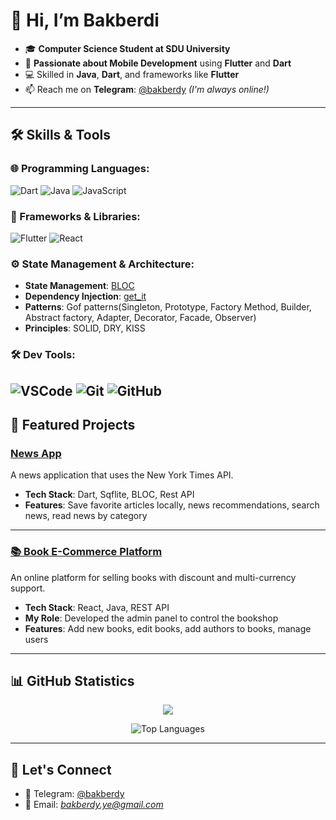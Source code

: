 # 👋 Hi, I’m **Bakberdi**

- 🎓 **Computer Science Student at SDU University**
- 🚀 **Passionate about Mobile Development** using **Flutter** and **Dart**
- 💻 Skilled in **Java**, **Dart**, and frameworks like **Flutter**
- 📫 Reach me on **Telegram**: [@bakberdy](https://t.me/bakberdy) *(I'm always online!)*

---

## 🛠️ **Skills & Tools**

### 🌐 Programming Languages:
![Dart](https://img.shields.io/badge/-Dart-0175C2?logo=dart&logoColor=white&style=flat-square)
![Java](https://img.shields.io/badge/-Java-007396?logo=java&logoColor=white&style=flat-square)
![JavaScript](https://img.shields.io/badge/-JavaScript-F7DF1E?logo=javascript&logoColor=black&style=flat-square)

### 🧩 Frameworks & Libraries:
![Flutter](https://img.shields.io/badge/-Flutter-02569B?logo=flutter&logoColor=white&style=flat-square)
![React](https://img.shields.io/badge/-React-61DAFB?logo=react&logoColor=black&style=flat-square)

### ⚙️ State Management & Architecture:
- **State Management**: [BLOC](https://bloclibrary.dev/)
- **Dependency Injection**: [get_it](https://pub.dev/packages/get_it)
- **Patterns**: Gof patterns(Singleton, Prototype, Factory Method, Builder, Abstract factory, Adapter, Decorator, Facade, Observer)
- **Principles**: SOLID, DRY, KISS

### 🛠️ Dev Tools:
![VSCode](https://img.shields.io/badge/-VSCode-007ACC?logo=visual-studio-code&logoColor=white&style=flat-square)
![Git](https://img.shields.io/badge/-Git-F05032?logo=git&logoColor=white&style=flat-square)
![GitHub](https://img.shields.io/badge/-GitHub-181717?logo=github&logoColor=white&style=flat-square)
---

## 🚀 **Featured Projects**

### [News App]([https://github.com/bakberdy/financial-tracker-app](https://github.com/bakberdy/news_app))
A news application that uses the New York Times API.

- **Tech Stack**: Dart, Sqflite, BLOC, Rest API
- **Features**: Save favorite articles locally, news recommendations, search news, read news by category

---

### [📚 Book E-Commerce Platform]([https://github.com/bakberdy/bookstore](https://github.com/bakberdy/bookshop_admin_panel))
An online platform for selling books with discount and multi-currency support.

- **Tech Stack**: React, Java, REST API
- **My Role**: Developed the admin panel to control the bookshop
- **Features**: Add new books, edit books, add authors to books, manage users

---

## 📊 **GitHub Statistics**
<div align="center">

![](https://github-readme-stats.vercel.app/api?username=bakberdy&show_icons=true&theme=radical&count_private=true&hide=prs,issues)

![Top Languages](https://github-readme-stats.vercel.app/api/top-langs/?username=bakberdy&layout=compact&theme=radical&langs_count=6)


</div>

---

## 🤝 **Let's Connect**

- 💬 Telegram: [@bakberdy](https://t.me/bakberdy)
- 📧 Email: *bakberdy.ye@gmail.com*
